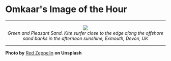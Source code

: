 # Omkaar's Image of the Hour

---

<div align="center">

<a href="https://unsplash.com/photos/a-boat-skiing-in-calm-waters-mfP4VLsX3RA">
  <img src="https://images.unsplash.com/photo-1751104156941-d7a7e6c409de?crop=entropy&cs=tinysrgb&fit=max&fm=jpg&ixid=M3w3NjA2Nzh8MHwxfHJhbmRvbXx8fHx8fHx8fDE3NTM5MDIwMDB8&ixlib=rb-4.1.0&q=80&w=1080" style="max-width:100%; height:auto;">
</a>

<br>
<i>Green and Pleasant Sand. Kite surfer close to the edge along the offshore sand banks in the afternoon sunshine, Exmouth, Devon, UK</i>

</div>

---

**Photo by** [Red Zeppelin](https://unsplash.com/@redzeppelin) **on Unsplash**
